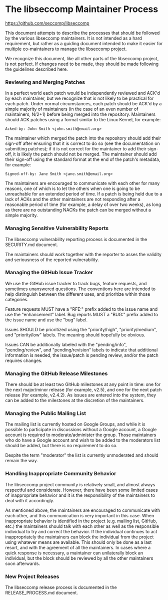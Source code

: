 The libseccomp Maintainer Process
===============================================================================
https://github.com/seccomp/libseccomp

This document attempts to describe the processes that should be followed by the
various libseccomp maintainers.  It is not intended as a hard requirement, but
rather as a guiding document intended to make it easier for multiple
co-maintainers to manage the libseccomp project.

We recognize this document, like all other parts of the libseccomp project, is
not perfect.  If changes need to be made, they should be made following the
guidelines described here.

### Reviewing and Merging Patches

In a perfect world each patch would be independently reviewed and ACK'd by each
maintainer, but we recognize that is not likely to be practical for each patch.
Under normal circumstances, each patch should be ACK'd by a simple majority of
maintainers (in the case of an even number of maintainers, N/2+1) before being
merged into the repository.  Maintainers should ACK patches using a format
similar to the Linux Kernel, for example:

```
Acked-by: John Smith <john.smith@email.org>
```

The maintainer which merged the patch into the repository should add their
sign-off after ensuring that it is correct to do so (see the documentation on
submitting patches); if it is not correct for the maintainer to add their
sign-off, it is likely the patch should not be merged.  The maintainer should
add their sign-off using the standard format at the end of the patch's
metadata, for example:

```
Signed-off-by: Jane Smith <jane.smith@email.org>
```

The maintainers are encouraged to communicate with each other for many reasons,
one of which is to let the others when one is going to be unreachable for an
extended period of time.  If a patch is being held due to a lack of ACKs and
the other maintainers are not responding after a reasonable period of time (for
example, a delay of over two weeks), as long as there are no outstanding NACKs
the patch can be merged without a simple majority.

### Managing Sensitive Vulnerability Reports

The libseccomp vulnerability reporting process is documented in the SECURITY.md
document.

The maintainers should work together with the reporter to asses the validity
and seriousness of the reported vulnerability.

### Managing the GitHub Issue Tracker

We use the GitHub issue tracker to track bugs, feature requests, and sometimes
unanswered questions.  The conventions here are intended to help distinguish
between the different uses, and prioritize within those categories.

Feature requests MUST have a "RFE:" prefix added to the issue name and use the
"enhancement" label.  Bug reports MUST a "BUG:" prefix added to the issue name
and use the "bug" label.

Issues SHOULD be prioritized using the "priority/high", "priority/medium", and
"priority/low" labels.  The meaning should hopefully be obvious.

Issues CAN be additionally labeled with the "pending/info", "pending/review",
and "pending/revision" labels to indicate that additional information is
needed, the issue/patch is pending review, and/or the patch requires changes.

### Managing the GitHub Release Milestones

There should be at least two GitHub milestones at any point in time: one for
the next major/minor release (for example, v2.5), and one for the next patch
release (for example, v2.4.2).  As issues are entered into the system, they can
be added to the milestones at the discretion of the maintainers.

### Managing the Public Mailing List

The mailing list is currently hosted on Google Groups, and while it is possible
to participate in discussions without a Google account, a Google account is
required to moderate/administer the group.  Those maintainers who do have a
Google account and wish to be added to the moderators list should be added, but
there is no requirement to do so.

Despite the term "moderator" the list is currently unmoderated and should
remain the way.

### Handling Inappropriate Community Behavior

The libseccomp project community is relatively small, and almost always
respectful and considerate.  However, there have been some limited cases of
inappropriate behavior and it is the responsibility of the maintainers to deal
with it accordingly.

As mentioned above, the maintainers are encouraged to communicate with each
other, and this communication is very important in this case.  When
inappropriate behavior is identified in the project (e.g. mailing list, GitHub,
etc.) the maintainers should talk with each other as well as the responsible
individual to try and correct the behavior.  If the individual continues to act
inappropriately the maintainers can block the individual from the project using
whatever means are available.  This should only be done as a last resort, and
with the agreement of all the maintainers.  In cases where a quick response is
necessary, a maintainer can unilaterally block an individual, but the block
should be reviewed by all the other maintainers soon afterwards.

### New Project Releases

The libseccomp release process is documented in the RELEASE_PROCESS.md
document.
